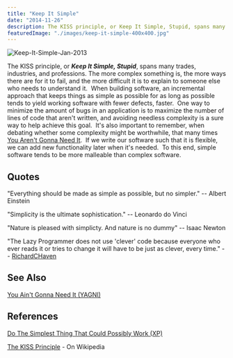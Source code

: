 ```yaml
---
title: "Keep It Simple"
date: "2014-11-26"
description: The KISS principle, or Keep It Simple, Stupid, spans many trades, industries, and professions.
featuredImage: "./images/keep-it-simple-400x400.jpg"
---
```


![Keep-It-Simple-Jan-2013](images/keep-it-simple-400x400.jpg)

The KISS principle, or _**Keep It Simple, Stupid**_, spans many trades, industries, and professions. The more complex something is, the more ways there are for it to fail, and the more difficult it is to explain to someone else who needs to understand it.  When building software, an incremental approach that keeps things as simple as possible for as long as possible tends to yield working software with fewer defects, faster.  One way to minimize the amount of bugs in an application is to maximize the number of lines of code that aren't written, and avoiding needless complexity is a sure way to help achieve this goal.  It's also important to remember, when debating whether some complexity might be worthwhile, that many times [You Aren't Gonna Need It](/principles/yagni).  If we write our software such that it is flexible, we can add new functionality later when it's needed.  To this end, simple software tends to be more malleable than complex software.

## Quotes

"Everything should be made as simple as possible, but no simpler." -- Albert Einstein

"Simplicity is the ultimate sophistication." -- Leonardo do Vinci

"Nature is pleased with simplicty. And nature is no dummy" -- Isaac Newton

"The Lazy Programmer does not use 'clever' code because everyone who ever reads it or tries to change it will have to be just as clever, every time." -- [RichardCHaven](http://c2.com/cgi/wiki?DoSimpleThings)

## See Also

[You Ain't Gonna Need It (YAGNI)](/principles/yagni)

## References

[Do The Simplest Thing That Could Possibly Work (XP)](http://c2.com/xp/DoTheSimplestThingThatCouldPossiblyWork.html)

[The KISS Principle](http://en.wikipedia.org/wiki/KISS_principle) - On Wikipedia

